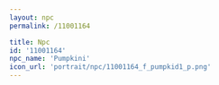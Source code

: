```yaml
---
layout: npc
permalink: /11001164

title: Npc
id: '11001164'
npc_name: 'Pumpkini'
icon_url: 'portrait/npc/11001164_f_pumpkid1_p.png'
---
```

